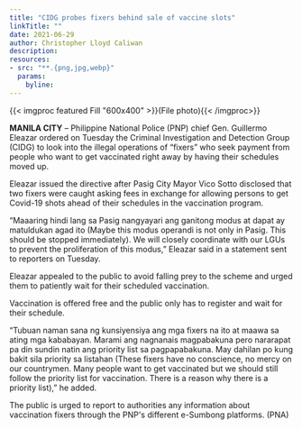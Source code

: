 ```yaml
---
title: "CIDG probes fixers behind sale of vaccine slots"
linkTitle: ""
date: 2021-06-29
author: Christopher Lloyd Caliwan
description:
resources:
- src: "**.{png,jpg,webp}"
  params:
    byline: 
---
```

{{< imgproc featured Fill "600x400" >}}(File photo){{< /imgproc>}}

**MANILA CITY** –  Philippine National Police (PNP) chief Gen. Guillermo Eleazar ordered on Tuesday the Criminal Investigation and Detection Group (CIDG) to look into the illegal operations of “fixers” who seek payment from people who want to get vaccinated right away by having their schedules moved up.

Eleazar issued the directive after Pasig City Mayor Vico Sotto disclosed that two fixers were caught asking fees in exchange for allowing persons to get Covid-19 shots ahead of their schedules in the vaccination program.

“Maaaring hindi lang sa Pasig nangyayari ang ganitong modus at dapat ay matuldukan agad ito (Maybe this modus operandi is not only in Pasig. This should be stopped immediately). We will closely coordinate with our LGUs to prevent the proliferation of this modus,” Eleazar said in a statement sent to reporters on Tuesday.

Eleazar appealed to the public to avoid falling prey to the scheme and urged them to patiently wait for their scheduled vaccination.

Vaccination is offered free and the public only has to register and wait for their schedule.

“Tubuan naman sana ng kunsiyensiya ang mga fixers na ito at maawa sa ating mga kababayan. Marami ang nagnanais magpabakuna pero nararapat pa din sundin natin ang priority list sa pagpapabakuna. May dahilan po kung bakit sila priority sa listahan (These fixers have no conscience, no mercy on our countrymen. Many people want to get vaccinated but we should still follow the priority list for vaccination. There is a reason why there is a priority list),” he added.

The public is urged to report to authorities any information about vaccination fixers through the PNP's different e-Sumbong platforms. (PNA) 